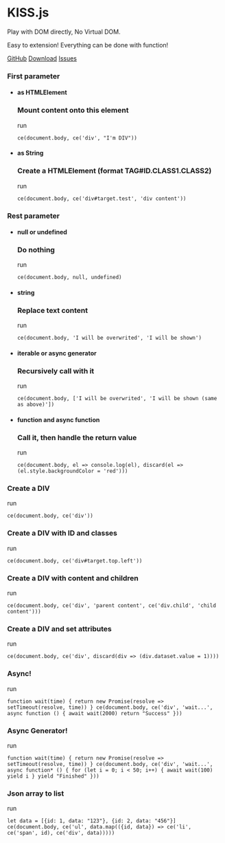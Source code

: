 KISS.js
=======

Play with DOM directly, No Virtual DOM.

Easy to extension! Everything can be done with function!

[GitHub](https://github.com/codehz/KISS.js)
[Download](https://codehz.github.io/KISS.js/kiss.js)
[Issues](https://github.com/codehz/KISS.js/issues)

### First parameter

*   #### as HTMLElement
    
    ### Mount content onto this element
    
    run
    
    `ce(document.body, ce('div', "I'm DIV"))`
    
*   #### as String
    
    ### Create a HTMLElement (format TAG#ID.CLASS1.CLASS2)
    
    run
    
    `ce(document.body, ce('div#target.test', 'div content'))`
    

### Rest parameter

*   #### null or undefined
    
    ### Do nothing
    
    run
    
    `ce(document.body, null, undefined)`
    
*   #### string
    
    ### Replace text content
    
    run
    
    `ce(document.body, 'I will be overwrited', 'I will be shown')`
    
*   #### iterable or async generator
    
    ### Recursively call with it
    
    run
    
    `ce(document.body, ['I will be overwrited', 'I will be shown (same as above)'])`
    
*   #### function and async function
    
    ### Call it, then handle the return value
    
    run
    
    `ce(document.body, el => console.log(el), discard(el => (el.style.backgroundColor = 'red')))`
    

### Create a DIV

run

`ce(document.body, ce('div'))`

### Create a DIV with ID and classes

run

`ce(document.body, ce('div#target.top.left'))`

### Create a DIV with content and children

run

`ce(document.body, ce('div', 'parent content', ce('div.child', 'child content')))`

### Create a DIV and set attributes

run

`ce(document.body, ce('div', discard(div => (div.dataset.value = 1))))`

### Async!

run

`function wait(time) { return new Promise(resolve => setTimeout(resolve, time)) } ce(document.body, ce('div', 'wait...', async function () { await wait(2000) return "Success" }))`

### Async Generator!

run

`function wait(time) { return new Promise(resolve => setTimeout(resolve, time)) } ce(document.body, ce('div', 'wait...', async function* () { for (let i = 0; i < 50; i++) { await wait(100) yield i } yield "Finished" }))`

### Json array to list

run

`let data = [{id: 1, data: "123"}, {id: 2, data: "456"}] ce(document.body, ce('ul', data.map(({id, data}) => ce('li', ce('span', id), ce('div', data)))))`